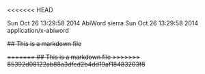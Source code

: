 <<<<<<< HEAD
<?xml version="1.0" encoding="UTF-8"?>
<!DOCTYPE abiword PUBLIC "-//ABISOURCE//DTD AWML 1.0 Strict//EN" "http://www.abisource.com/awml.dtd">
<abiword template="false" xmlns:ct="http://www.abisource.com/changetracking.dtd" xmlns:fo="http://www.w3.org/1999/XSL/Format" xmlns:math="http://www.w3.org/1998/Math/MathML" xid-max="2" xmlns:dc="http://purl.org/dc/elements/1.1/" styles="unlocked" fileformat="1.0" xmlns:svg="http://www.w3.org/2000/svg" xmlns:awml="http://www.abisource.com/awml.dtd" xmlns="http://www.abisource.com/awml.dtd" xmlns:xlink="http://www.w3.org/1999/xlink" version="0.99.2" xml:space="preserve" props="dom-dir:ltr; document-footnote-restart-section:0; document-endnote-type:numeric; document-endnote-place-enddoc:1; document-endnote-initial:1; lang:en-US; document-endnote-restart-section:0; document-footnote-restart-page:0; document-footnote-type:numeric; document-footnote-initial:1; document-endnote-place-endsection:0">
<!-- ======================================================================== -->
<!-- This file is an AbiWord document.                                        -->
<!-- AbiWord is a free, Open Source word processor.                           -->
<!-- More information about AbiWord is available at http://www.abisource.com/ -->
<!-- You should not edit this file by hand.                                   -->
<!-- ======================================================================== -->

<metadata>
<m key="abiword.date_last_changed">Sun Oct 26 13:29:58 2014
</m>
<m key="abiword.generator">AbiWord</m>
<m key="dc.creator">sierra</m>
<m key="dc.date">Sun Oct 26 13:29:58 2014
</m>
<m key="dc.format">application/x-abiword</m>
</metadata>
<rdf>
</rdf>
<history version="2" edit-time="126" last-saved="1414355398" uid="8fa9b2be-5d4e-11e4-9eb1-ae655d97842f">
<version id="2" started="1414355350" uid="daac39d0-5d4e-11e4-9eb1-ae655d97842f" auto="0" top-xid="0"/>
</history>
<styles>
<s type="P" name="Normal" followedby="Current Settings" props="font-family:Times New Roman; margin-top:0pt; color:000000; margin-left:0pt; text-position:normal; widows:2; font-style:normal; text-indent:0in; font-variant:normal; font-weight:normal; margin-right:0pt; font-size:12pt; text-decoration:none; margin-bottom:0pt; line-height:1.0; bgcolor:transparent; text-align:left; font-stretch:normal"/>
</styles>
<pagesize pagetype="Letter" orientation="portrait" width="8.500000" height="11.000000" units="in" page-scale="1.000000"/>
<section xid="1" props="page-margin-footer:0.5in; page-margin-header:0.5in">
<p style="Normal" xid="2"><c>## This is a markdown file</c></p>
</section>
</abiword>
=======
## This is a markdown file
>>>>>>> 85392d08122ab88a3dfcd2b4dd19af18483203f8
